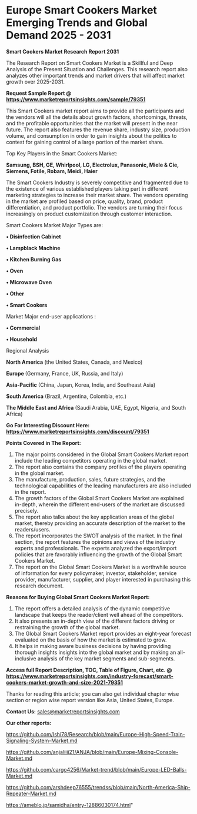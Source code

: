# Europe Smart Cookers Market Emerging Trends and Global Demand 2025 - 2031

<strong>Smart Cookers Market Research Report 2031</strong>

The Research Report on Smart Cookers Market is a Skillful and Deep Analysis of the Present Situation and Challenges. This research report also analyzes other important trends and market drivers that will affect market growth over 2025-2031.

<strong>Request Sample Report @ <a href=https://www.marketreportsinsights.com/sample/79351>https://www.marketreportsinsights.com/sample/79351</a></strong>

This Smart Cookers market report aims to provide all the participants and the vendors will all the details about growth factors, shortcomings, threats, and the profitable opportunities that the market will present in the near future. The report also features the revenue share, industry size, production volume, and consumption in order to gain insights about the politics to contest for gaining control of a large portion of the market share.

Top Key Players in the Smart Cookers Market:

<strong>Samsung, BSH, GE, Whirlpool, LG, Electrolux, Panasonic, Miele & Cie, Siemens, Fotile, Robam, Meidi, Haier</strong>

The Smart Cookers Industry is severely competitive and fragmented due to the existence of various established players taking part in different marketing strategies to increase their market share. The vendors operating in the market are profiled based on price, quality, brand, product differentiation, and product portfolio. The vendors are turning their focus increasingly on product customization through customer interaction.

Smart Cookers Market Major Types are:

<strong>• Disinfection Cabinet

• Lampblack Machine

• Kitchen Burning Gas

• Oven

• Microwave Oven

• Other

• Smart Cookers</strong>

Market Major end-user applications :

<strong>• Commercial

• Household</strong>

Regional Analysis

</u><strong><b>North America</b></strong> (the United States, Canada, and Mexico)

<strong><b>Europe </b></strong>(Germany, France, UK, Russia, and Italy)

<strong><b>Asia-Pacific</b></strong> (China, Japan, Korea, India, and Southeast Asia)

<strong><b>South America</b></strong> (Brazil, Argentina, Colombia, etc.)

<strong><b>The Middle East and Africa</b></strong> (Saudi Arabia, UAE, Egypt, Nigeria, and South Africa)

<strong>Go For Interesting Discount Here: <a href=https://www.marketreportsinsights.com/discount/79351>https://www.marketreportsinsights.com/discount/79351</a></strong>

<strong>Points Covered in The Report:</strong>
<ol>
  <li>The major points considered in the Global Smart Cookers Market report include the leading competitors operating in the global market.</li>
  <li>The report also contains the company profiles of the players operating in the global market.</li>
  <li>The manufacture, production, sales, future strategies, and the technological capabilities of the leading manufacturers are also included in the report.</li>
  <li>The growth factors of the Global Smart Cookers Market are explained in-depth, wherein the different end-users of the market are discussed precisely.</li>
  <li>The report also talks about the key application areas of the global market, thereby providing an accurate description of the market to the readers/users.</li>
  <li>The report incorporates the SWOT analysis of the market. In the final section, the report features the opinions and views of the industry experts and professionals. The experts analyzed the export/import policies that are favorably influencing the growth of the Global Smart Cookers Market.</li>
  <li>The report on the Global Smart Cookers Market is a worthwhile source of information for every policymaker, investor, stakeholder, service provider, manufacturer, supplier, and player interested in purchasing this research document.</li>
</ol>
<strong>Reasons for Buying Global Smart Cookers Market Report:</strong>

<ol>
  <li>The report offers a detailed analysis of the dynamic competitive landscape that keeps the reader/client well ahead of the competitors.</li>
  <li>It also presents an in-depth view of the different factors driving or restraining the growth of the global market.</li>
  <li>The Global Smart Cookers Market report provides an eight-year forecast evaluated on the basis of how the market is estimated to grow.</li>
  <li>It helps in making aware business decisions by having providing thorough insights insights into the global market and by making an all-inclusive analysis of the key market segments and sub-segments.</li>
</ol>
<strong>Access full Report Description, TOC, Table of Figure, Chart, etc. @ <a href=https://www.marketreportsinsights.com/industry-forecast/smart-cookers-market-growth-and-size-2021-79351>https://www.marketreportsinsights.com/industry-forecast/smart-cookers-market-growth-and-size-2021-79351</a></strong>


Thanks for reading this article; you can also get individual chapter wise section or region wise report version like Asia, United States, Europe.

<strong>Contact Us:</strong>
sales@marketreportsinsights.com

<strong>Our other reports:</strong>

<a href=https://github.com/Ishi78/Research/blob/main/Europe-High-Speed-Train-Signaling-System-Market.md>https://github.com/Ishi78/Research/blob/main/Europe-High-Speed-Train-Signaling-System-Market.md</a>

<a href=https://github.com/anjaliiii21/ANJA/blob/main/Europe-Mixing-Console-Market.md>https://github.com/anjaliiii21/ANJA/blob/main/Europe-Mixing-Console-Market.md</a>

<a href=https://github.com/cargo4256/Market-trend/blob/main/Europe-LED-Balls-Market.md>https://github.com/cargo4256/Market-trend/blob/main/Europe-LED-Balls-Market.md</a>

<a href=https://github.com/arshdeep76555/trendss/blob/main/North-America-Ship-Repeater-Market.md>https://github.com/arshdeep76555/trendss/blob/main/North-America-Ship-Repeater-Market.md</a>

<a href=https://ameblo.jp/samidha/entry-12886030174.html>https://ameblo.jp/samidha/entry-12886030174.html</a>"
